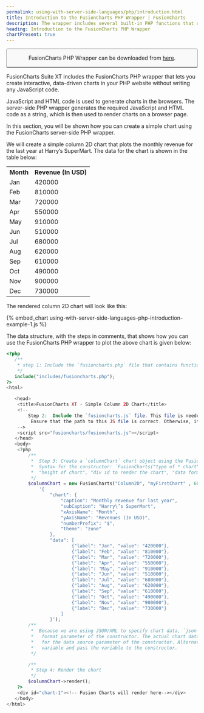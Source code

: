 ```yaml
---
permalink: using-with-server-side-languages/php/introduction.html
title: Introduction to the FusionCharts PHP Wrapper | FusionCharts
description: The wrapper includes several built-in PHP functions that reduce the time and effort that goes into generating, rendering, and configuring charts.
heading: Introduction to the FusionCharts PHP Wrapper
chartPresent: true
---
```


<p style="background:rgba(249, 249, 249, 1); padding:15px; border:1px solid #888; border-bottom-width:3px; border-radius:4px; text-align:center;">FusionCharts PHP Wrapper can be downloaded from <a href="http://www.fusioncharts.com/php-charts/" target="_blank">here</a>.</p>

FusionCharts Suite XT includes the FusionCharts PHP wrapper that lets you create interactive, data-driven charts in your PHP website without writing any JavaScript code.

JavaScript and HTML code is used to generate charts in the browsers. The server-side PHP wrapper generates the required JavaScript and HTML code as a string, which is then used to render charts on a browser page.

In this section, you will be shown how you can create a simple chart using the FusionCharts server-side PHP wrapper.

We will create a simple column 2D chart that plots the monthly revenue for the last year at Harry’s SuperMart. The data for the chart is shown in the table below:

<table>
  <tr>
    <th>Month</th>
    <th>Revenue (In USD)</th>
  </tr>
  <tr>
    <td>Jan</td>
    <td>420000</td>
  </tr>
  <tr>
    <td>Feb</td>
    <td>810000</td>
  </tr>
  <tr>
    <td>Mar</td>
    <td>720000</td>
  </tr>
  <tr>
    <td>Apr</td>
    <td>550000</td>
  </tr>
  <tr>
    <td>May</td>
    <td>910000</td>
  </tr>
  <tr>
    <td>Jun</td>
    <td>510000</td>
  </tr>
  <tr>
    <td>Jul</td>
    <td>680000</td>
  </tr>
  <tr>
    <td>Aug</td>
    <td>620000</td>
  </tr>
  <tr>
    <td>Sep</td>
    <td>610000</td>
  </tr>
  <tr>
    <td>Oct</td>
    <td>490000</td>
  </tr>
  <tr>
    <td>Nov</td>
    <td>900000</td>
  </tr>
  <tr>
    <td>Dec</td>
    <td>730000</td>
  </tr>
</table>


The rendered column 2D chart will look like this:

{% embed_chart using-with-server-side-languages-php-introduction-example-1.js %}

The data structure, with the steps in comments, that shows how you can use the FusionCharts PHP wrapper to plot the above chart is given below:

```php
<?php
   /**
    * step 1: Include the `fusioncharts.php` file that contains functions to embed the charts.
    */
   include("includes/fusioncharts.php");
?>
<html>

   <head>
    <title>FusionCharts XT - Simple Column 2D Chart</title>
    <!--
        Step 2:  Include the `fusioncharts.js` file. This file is needed to render the chart.
         Ensure that the path to this JS file is correct. Otherwise, it may lead to JavaScript errors.
    -->
    <script src="fusioncharts/fusioncharts.js"></script>
   </head>
   <body>
    <?php
        /**
         *  Step 3: Create a `columnChart` chart object using the FusionCharts PHP class constructor. 
         *  Syntax for the constructor: `FusionCharts("type of * chart", "unique chart id", "width of chart", 
         *  "height of chart", "div id to render the chart", "data format", "data source")`
         */
        $columnChart = new FusionCharts("Column2D", "myFirstChart" , 600, 300, "chart-1", "json",
            '{
                "chart": {
                    "caption": "Monthly revenue for last year",
                    "subCaption": "Harry\’s SuperMart",
                    "xAxisName": "Month",
                    "yAxisName": "Revenues (In USD)",
                    "numberPrefix": "$",
                    "theme": "zune"
                },
                "data": [
                        {"label": "Jan", "value": "420000"}, 
                        {"label": "Feb", "value": "810000"},
                        {"label": "Mar", "value": "720000"},
                        {"label": "Apr", "value": "550000"},
                        {"label": "May", "value": "910000"},
                        {"label": "Jun", "value": "510000"},
                        {"label": "Jul", "value": "680000"},
                        {"label": "Aug", "value": "620000"},
                        {"label": "Sep", "value": "610000"},
                        {"label": "Oct", "value": "490000"},
                        {"label": "Nov", "value": "900000"},
                        {"label": "Dec", "value": "730000"}
                    ]
                }');
        /**
         *  Because we are using JSON/XML to specify chart data, `json` is passed as the value for the data
         *   format parameter of the constructor. The actual chart data, in string format, is passed as the value
         *   for the data source parameter of the constructor. Alternatively, you can store this string in a 
         *   variable and pass the variable to the constructor.
         */

        /**
         * Step 4: Render the chart
         */
        $columnChart->render();
    ?>
    <div id="chart-1"><!-- Fusion Charts will render here--></div>
   </body>
</html>
```
